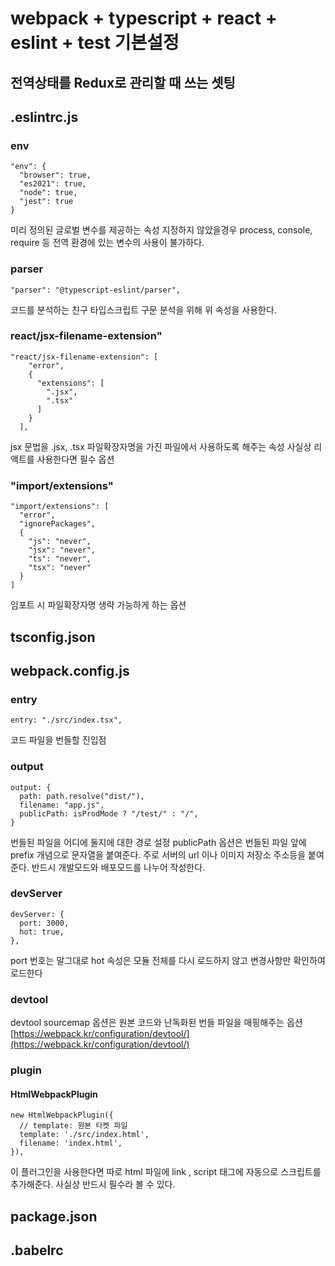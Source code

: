 # webpack + typescript + react + eslint + test 기본설정

## 전역상태를 Redux로 관리할 때 쓰는 셋팅

## .eslintrc.js

### env
```
"env": {
  "browser": true,
  "es2021": true,
  "node": true,
  "jest": true
}
```

미리 정의된 글로벌 변수를 제공하는 속성
지정하지 않았을경우 process, console, require 등 전역 환경에 있는
변수의 사용이 불가하다.

### parser

```
"parser": "@typescript-eslint/parser",
```
코드를 분석하는 친구 타입스크립트 구문 분석을 위해 위 속성을 사용한다.


### react/jsx-filename-extension" 

```
"react/jsx-filename-extension": [
    "error",
    {
      "extensions": [
        ".jsx",
        ".tsx"
      ]
    }
  ],
```

jsx 문법을 .jsx, .tsx 파일확장자명을 가진 파일에서 사용하도록 해주는 속성
사실상 리액트를 사용한다면 필수 옵션


### "import/extensions"

```
"import/extensions": [
  "error",
  "ignorePackages",
  {
    "js": "never",
    "jsx": "never",
    "ts": "never",
    "tsx": "never"
  }
]
```
임포트 시 파일확장자명 생략 가능하게 하는 옵션


## tsconfig.json


## webpack.config.js

### entry

```
entry: "./src/index.tsx",
```
코드 파일을 번들할 진입점

### output 

```
output: {
  path: path.resolve("dist/"),
  filename: "app.js",
  publicPath: isProdMode ? "/test/" : "/",
}
```

번들된 파일을 어디에 둘지에 대한 경로 설정
publicPath 옵션은 번들된 파일 앞에 prefix 개념으로 문자열을 붙여준다.
주로 서버의 url 이나 이미지 저장소 주소등을 붙여준다. 반드시 개발모드와 배포모드를 
나누어 작성한다.


### devServer

```
devServer: {
  port: 3000,
  hot: true,
},
```

port 번호는 말그대로
hot 속성은 모듈 전체를 다시 로드하지 않고 변경사항만 확인하여 로드한다


### devtool

devtool sourcemap 옵션은 원본 코드와 난독화된 번들 파일을 매핑해주는 옵션
[https://webpack.kr/configuration/devtool/](https://webpack.kr/configuration/devtool/)



### plugin

#### HtmlWebpackPlugin

```
new HtmlWebpackPlugin({
  // template: 원본 타켓 파일
  template: './src/index.html',
  filename: 'index.html',
}),
```

이 플러그인을 사용한다면 따로 html 파일에 link , script 태그에 자동으로 스크립트를 추가해준다.
사실상 반드시 필수라 볼 수 있다.

## package.json


## .babelrc